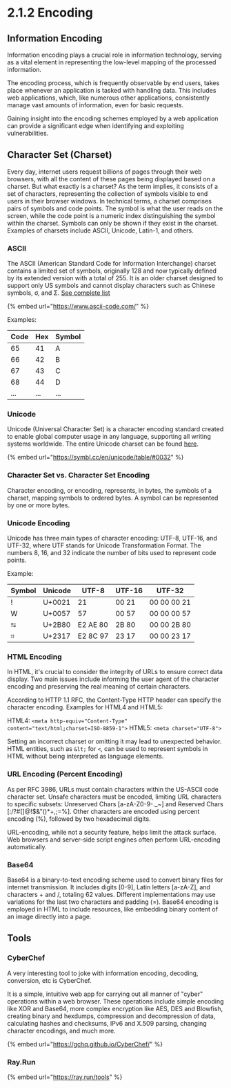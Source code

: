 # 2.1.2 Encoding

## Information Encoding

Information encoding plays a crucial role in information technology, serving as a vital element in representing the low-level mapping of the processed information.

The encoding process, which is frequently observable by end users, takes place whenever an application is tasked with handling data. This includes web applications, which, like numerous other applications, consistently manage vast amounts of information, even for basic requests.

Gaining insight into the encoding schemes employed by a web application can provide a significant edge when identifying and exploiting vulnerabilities.

## Character Set (Charset)

Every day, internet users request billions of pages through their web browsers, with all the content of these pages being displayed based on a charset. But what exactly is a charset? As the term implies, it consists of a set of characters, representing the collection of symbols visible to end users in their browser windows. In technical terms, a charset comprises pairs of symbols and code points. The symbol is what the user reads on the screen, while the code point is a numeric index distinguishing the symbol within the charset. Symbols can only be shown if they exist in the charset. Examples of charsets include ASCII, Unicode, Latin-1, and others.

### **ASCII**

The ASCII (American Standard Code for Information Interchange) charset contains a limited set of symbols, originally 128 and now typically defined by its extended version with a total of 255. It is an older charset designed to support only US symbols and cannot display characters such as Chinese symbols, σ, and Σ. [See complete list](http://www.ascii-code.com/)

{% embed url="https://www.ascii-code.com/" %}

Examples:

| Code | Hex | Symbol |
| ---- | --- | ------ |
| 65   | 41  | A      |
| 66   | 42  | B      |
| 67   | 43  | C      |
| 68   | 44  | D      |
| ...  | ... | ...    |

### **Unicode**

Unicode (Universal Character Set) is a character encoding standard created to enable global computer usage in any language, supporting all writing systems worldwide. The entire Unicode charset can be found [here](https://symbl.cc/en/unicode/table/#0032).

{% embed url="https://symbl.cc/en/unicode/table/#0032" %}

### Character Set vs. Character Set Encoding

Character encoding, or encoding, represents, in bytes, the symbols of a charset, mapping symbols to ordered bytes. A symbol can be represented by one or more bytes.

### Unicode Encoding

Unicode has three main types of character encoding: UTF-8, UTF-16, and UTF-32, where UTF stands for Unicode Transformation Format. The numbers 8, 16, and 32 indicate the number of bits used to represent code points.

Example:

| Symbol | Unicode | UTF-8    | UTF-16 | UTF-32      |
| ------ | ------- | -------- | ------ | ----------- |
| !      | U+0021  | 21       | 00 21  | 00 00 00 21 |
| W      | U+0057  | 57       | 00 57  | 00 00 00 57 |
| ⮀      | U+2B80  | E2 AE 80 | 2B 80  | 00 00 2B 80 |
| ⌗      | U+2317  | E2 8C 97 | 23 17  | 00 00 23 17 |

### HTML Encoding

In HTML, it's crucial to consider the integrity of URLs to ensure correct data display. Two main issues include informing the user agent of the character encoding and preserving the real meaning of certain characters.

According to HTTP 1.1 RFC, the Content-Type HTTP header can specify the character encoding. Examples for HTML4 and HTML5:

HTML4: `<meta http-equiv="Content-Type" content="text/html;charset=ISO-8859-1">` HTML5: `<meta charset="UTF-8">`

Setting an incorrect charset or omitting it may lead to unexpected behavior. HTML entities, such as `&lt;` for `<`, can be used to represent symbols in HTML without being interpreted as language elements.

### URL Encoding (Percent Encoding)

As per RFC 3986, URLs must contain characters within the US-ASCII code character set. Unsafe characters must be encoded, limiting URL characters to specific subsets: Unreserved Chars \[a-zA-Z0-9-.\_\~] and Reserved Chars \[:/?#\[]@!$&"()\*+,;=%]. Other characters are encoded using percent encoding (%), followed by two hexadecimal digits.

URL-encoding, while not a security feature, helps limit the attack surface. Web browsers and server-side script engines often perform URL-encoding automatically.

### Base64

Base64 is a binary-to-text encoding scheme used to convert binary files for internet transmission. It includes digits \[0-9], Latin letters \[a-zA-Z], and characters + and /, totaling 62 values. Different implementations may use variations for the last two characters and padding (=). Base64 encoding is employed in HTML to include resources, like embedding binary content of an image directly into a page.

## Tools

### CyberChef

A very interesting tool to joke with information encoding, decoding, conversion, etc is CyberChef.

It is a simple, intuitive web app for carrying out all manner of "cyber" operations within a web browser. These operations include simple encoding like XOR and Base64, more complex encryption like AES, DES and Blowfish, creating binary and hexdumps, compression and decompression of data, calculating hashes and checksums, IPv6 and X.509 parsing, changing character encodings, and much more.

{% embed url="https://gchq.github.io/CyberChef/" %}

### Ray.Run

{% embed url="https://ray.run/tools" %}
